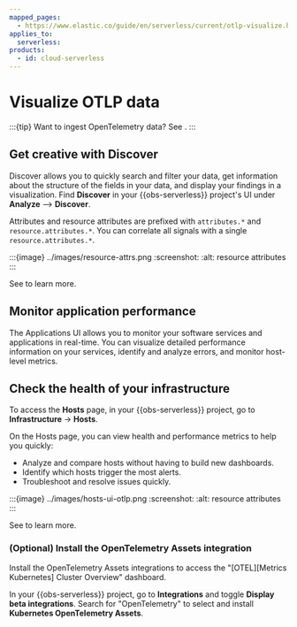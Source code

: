 ```yaml
---
mapped_pages:
  - https://www.elastic.co/guide/en/serverless/current/otlp-visualize.html
applies_to:
  serverless:
products:
  - id: cloud-serverless
---
```


# Visualize OTLP data

:::{tip}
Want to ingest OpenTelemetry data? See [](/solutions/observability/get-started/quickstart-elastic-cloud-otel-endpoint.md).
:::

## Get creative with Discover

Discover allows you to quickly search and filter your data, get information about the structure of the fields in your data, and display your findings in a visualization.
Find **Discover** in your {{obs-serverless}} project's UI under **Analyze** --> **Discover**.

Attributes and resource attributes are prefixed with `attributes.*` and `resource.attributes.*`.
You can correlate all signals with a single `resource.attributes.*`.

:::{image} ../images/resource-attrs.png
:screenshot:
:alt: resource attributes
:::

See [](/explore-analyze/discover.md) to learn more.

## Monitor application performance

The Applications UI allows you to monitor your software services and applications in real-time. You can visualize detailed performance information on your services, identify and analyze errors, and monitor host-level metrics.

## Check the health of your infrastructure

To access the **Hosts** page, in your {{obs-serverless}} project, go to
**Infrastructure** → **Hosts**.

On the Hosts page, you can view health and performance metrics to help you quickly:

* Analyze and compare hosts without having to build new dashboards.
* Identify which hosts trigger the most alerts.
* Troubleshoot and resolve issues quickly.

:::{image} ../images/hosts-ui-otlp.png
:screenshot:
:alt: resource attributes
:::

See [](/solutions/observability/infra-and-hosts/analyze-compare-hosts.md) to learn more.

### (Optional) Install the OpenTelemetry Assets integration

Install the OpenTelemetry Assets integrations to access the "[OTEL][Metrics Kubernetes] Cluster Overview" dashboard.

In your {{obs-serverless}} project, go to **Integrations** and toggle **Display beta integrations**.
Search for "OpenTelemetry" to select and install **Kubernetes OpenTelemetry Assets**.